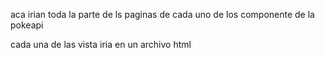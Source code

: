 aca irian toda la parte de ls paginas de cada uno de los componente de la pokeapi

cada una de las vista iria en un archivo html